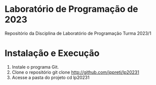 # Laboratório de Programação de 2023
Repositório da Disciplina de Laboratório de Programação Turma 2023/1

# Instalação e Execução
1. Instale o programa Git.
2. Clone o repositório
git clone http://github.com/jppreti/lp20231
3. Acesse a pasta do projeto
cd lp20231